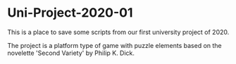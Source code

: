 # Uni-Project-2020-01
This is a place to save some scripts from our first university project of 2020.

The project is a platform type of game with puzzle elements based on the novelette 'Second Variety' by Philip K. Dick.
